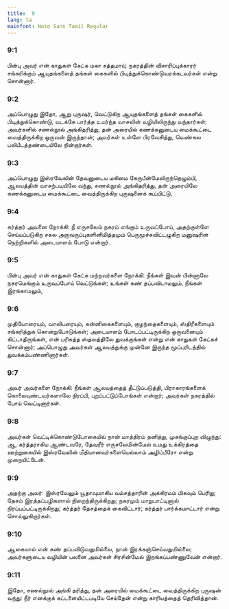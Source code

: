 ```yaml
---
title:  9
lang: ta
mainfont: Noto Sans Tamil Regular
---
```


###  9:1

பின்பு அவர் என் காதுகள் கேட்க மகா சத்தமாய்; நகரத்தின் விசாரிப்புக்காரர் சங்கரிக்கும் ஆயுதங்களைத் தங்கள் கைகளில் பிடித்துக்கொண்டுவரக்கடவர்கள் என்று சொன்னார்.

###  9:2

அப்பொழுது இதோ, ஆறு புருஷர், வெட்டுகிற ஆயுதங்களைத் தங்கள் கைகளில் பிடித்துக்கொண்டு, வடக்கே பார்த்த உயர்ந்த வாசலின் வழியிலிருந்து வந்தார்கள்; அவர்களில் சணல்நூல் அங்கிதரித்து, தன் அரையில் கணக்கனுடைய மைக்கூட்டை வைத்திருக்கிற ஒருவன் இருந்தான்; அவர்கள் உள்ளே பிரவேசித்து, வெண்கல பலிபீடத்தண்டையிலே நின்றார்கள்.

###  9:3

அப்பொழுது இஸ்ரவேலின் தேவனுடைய மகிமை கேருபீன்மேலிருந்தெழும்பி, ஆலயத்தின் வாசற்படியிலே வந்து, சணல்நூல் அங்கிதரித்து, தன் அரையிலே கணக்கனுடைய மைக்கூட்டை வைத்திருக்கிற புருஷனைக் கூப்பிட்டு,

###  9:4

கர்த்தர் அவனை நோக்கி: நீ எருசலேம் நகரம் எங்கும் உருவப்போய், அதற்குள்ளே செய்யப்படுகிற சகல அருவருப்புகளினிமித்தமும் பெருமூச்சுவிட்டழுகிற மனுஷரின் நெற்றிகளில் அடையாளம் போடு என்றார்.

###  9:5

பின்பு அவர் என் காதுகள் கேட்க மற்றவர்களை நோக்கி: நீங்கள் இவன் பின்னாலே நகரமெங்கும் உருவப்போய் வெட்டுங்கள்; உங்கள் கண் தப்பவிடாமலும், நீங்கள் இரங்காமலும்,

###  9:6

முதியோரையும், வாலிபரையும், கன்னிகைகளையும், குழந்தைகளையும், ஸ்திரீகளையும் சங்கரித்துக் கொன்றுபோடுங்கள்; அடையாளம் போடப்பட்டிருக்கிற ஒருவனையும் கிட்டாதிருங்கள், என் பரிசுத்த ஸ்தலத்திலே துவக்குங்கள் என்று என் காதுகள் கேட்கச் சொன்னார்; அப்பொழுது அவர்கள் ஆலயத்துக்கு முன்னே இருந்த மூப்பரிடத்தில் துவக்கம்பண்ணினார்கள்.

###  9:7

அவர் அவர்களை நோக்கி: நீங்கள் ஆலயத்தைத் தீட்டுப்படுத்தி, பிராகாரங்களைக் கொலையுண்டவர்களாலே நிரப்பி, புறப்பட்டுப்போங்கள் என்றார்; அவர்கள் நகரத்தில் போய் வெட்டினார்கள்.

###  9:8

அவர்கள் வெட்டிக்கொண்டுபோகையில் நான் மாத்திரம் தனித்து, முகங்குப்புற விழுந்து: ஆ, கர்த்தராகிய ஆண்டவரே, தேவரீர் எருசலேமின்மேல் உமது உக்கிரத்தை ஊற்றுகையில் இஸ்ரவேலின் மீதியானவர்களையெல்லாம் அழிப்பீரோ என்று முறையிட்டேன்.

###  9:9

அதற்கு அவர்: இஸ்ரவேலும் யூதாவுமாகிய வம்சத்தாரின் அக்கிரமம் மிகவும் பெரிது; தேசம் இரத்தப்பழிகளால் நிறைந்திருக்கிறது; நகரமும் மாறுபாட்டினால் நிரப்பப்பட்டிருக்கிறது; கர்த்தர் தேசத்தைக் கைவிட்டார்; கர்த்தர் பார்க்கமாட்டார் என்று சொல்லுகிறார்கள்.

###  9:10

ஆகையால் என் கண் தப்பவிடுவதுமில்லை, நான் இரக்கஞ்செய்வதுமில்லை; அவர்களுடைய வழியின் பலனை அவர்கள் சிரசின்மேல் இறங்கப்பண்ணுவேன் என்றார்.

###  9:11

இதோ, சணல்நூல் அங்கி தரித்து, தன் அரையில் மைக்கூட்டை வைத்திருக்கிற புருஷன் வந்து: நீர் எனக்குக் கட்டளையிட்டபடியே செய்தேன் என்று காரியத்தைத் தெரிவித்தான்.

